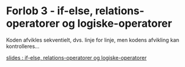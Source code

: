 # Forlob 3 - if-else, relations-operatorer og logiske-operatorer

Koden afvikles sekventielt, dvs. linje for linje, men kodens afvikling kan kontrolleres...

[slides : if-else, relations-operatorer og logiske-operatorer](if_else_og_operatorer.pdf)
